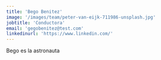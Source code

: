 ```yaml
---
title: 'Bego Benitez'
image: '/images/team/peter-van-eijk-711986-unsplash.jpg'
jobtitle: 'Conductora'
email: 'gegobenitez@test.com'
linkedinurl: 'https://www.linkedin.com/'
---
```


Bego es la astronauta
